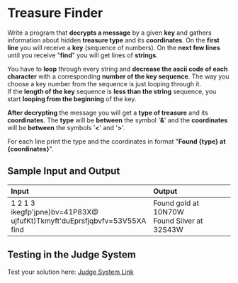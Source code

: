 # Treasure Finder
  
Write a program that **decrypts a message** by a given **key** and gathers information about hidden **treasure type** and its **coordinates**.
On the **first line** you will receive a **key** (sequence of numbers). On the **next few lines** until you receive "**find**" you will get lines of **strings**.  

You have to **loop** through every string and **decrease the ascii code of each character** with a corresponding **number of the key sequence**.
The way you choose a key number from the sequence is just looping through it.  
If the **length of the key** sequence is **less than the string** sequence, you start **looping from the beginning** of the key.  

**After decrypting** the message you will get a **type of treasure** and its **coordinates**.
The **type** will be **between** the symbol '**&**' and the **coordinates** will be **between** the symbols '**<**' and '**>**'.  

For each line print the type and the coordinates in format "**Found {type} at {coordinates}**".

## Sample Input and Output  
    
| **Input** | **Output** |  
| :--- | :--- | 
| 1 2 1 3<br> ikegfp'jpne)bv=41P83X@<br> ujfufKt)Tkmyft'duEprsfjqbvfv=53V55XA<br> find | Found gold at 10N70W<br> Found Silver at 32S43W |

## Testing in the Judge System  
    
Test your solution here: [Judge System Link](https://judge.softuni.org/Contests/Practice/Index/1338#2) 
